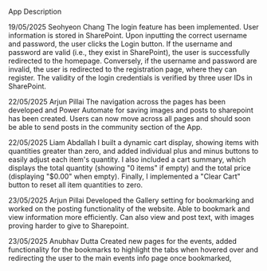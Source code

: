 App Description

19/05/2025
Seohyeon Chang
The login feature has been implemented. User information is stored in SharePoint. Upon inputting the correct username and password,
the user clicks the Login button. If the username and password are valid (i.e., they exist in SharePoint), the user is successfully redirected to the homepage.
Conversely, if the username and password are invalid, the user is redirected to the registration page, where they can register. 
The validity of the login credentials is verified by three user IDs in SharePoint.

22/05/2025
Arjun Pillai
The navigation across the pages has been developed and Power Automate for saving images and posts to sharepoint has been created. 
Users can now move across all pages and should soon be able to send posts in the community section of the App.

22/05/2025
Liam Abdallah
I built a dynamic cart display, showing items with quantities greater than zero, and added individual plus and minus buttons to easily adjust each item's quantity. 
I also included a cart summary, which displays the total quantity (showing "0 items" if empty) and the total price (displaying "$0.00" when empty). 
Finally, I implemented a "Clear Cart" button to reset all item quantities to zero.

23/05/2025
Arjun Pillai
Developed the Gallery setting for bookmarking and worked on the posting functionality of the website. 
Able to bookmark and view information more efficiently. Can also view and post text, with images proving harder to give to Sharepoint.

23/05/2025
Anubhav Dutta
Created new pages for the events, added functionality for the bookmarks to highlight the tabs when hovered over and redirecting the user to the main events info page once bookmarked,
